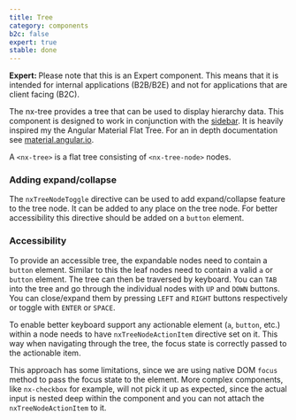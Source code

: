 ```yaml
---
title: Tree
category: components
b2c: false
expert: true
stable: done
---
```


<div class="docs-deprecation-warning">
  <strong>Expert: </strong>
  Please note that this is an Expert component. This means that it is intended for internal applications (B2B/B2E) and not for applications that are client facing (B2C).
</div>


The nx-tree provides a tree that can be used to display hierarchy data.
This component is designed to work in conjunction with the [sidebar](./documentation/sidebar/overview).
It is heavily inspired my the Angular Material Flat Tree.
For an in depth documentation see  [material.angular.io](https://material.angular.io/components/tree/overview).

A `<nx-tree>` is a flat tree consisting of `<nx-tree-node>` nodes.
<!-- example(tree) -->

### Adding expand/collapse

The `nxTreeNodeToggle` directive can be used to add expand/collapse feature to the tree node. It can be added to any place on the tree node. For better accessibility this directive should be added on a `button` element.

### Accessibility
To provide an accessible tree, the expandable nodes need to contain a `button` element. Similar to this the leaf nodes need to contain a valid `a` or `button` element.
The tree can then be traversed by keyboard. You can `TAB` into the tree and go through the individual nodes with `UP` and `DOWN` buttons.
You can close/expand them by pressing `LEFT` and `RIGHT` buttons respectively or toggle with `ENTER` or `SPACE`.

To enable better keyboard support any actionable element (`a`, `button`, etc.) within a node needs to have `nxTreeNodeActionItem` directive set on it. This way when navigating through the tree, the focus state is correctly passed to the actionable item.

This approach has some limitations, since we are using native DOM `focus` method to pass the focus state to the element. More complex components, like `nx-checkbox` for example, will not pick it up as expected, since the actual input is nested deep within the component and you can not attach the `nxTreeNodeActionItem` to it.
